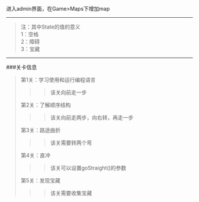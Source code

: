 进入admin界面，在Game>Maps下增加map  
***
>注：其中State的值的意义  
>1：空格  
>2：障碍  
>3：宝藏
***
###关卡信息 
>第1关：学习使用和运行编程语言
>>>该关向前走一步  
>
>第2关：了解顺序结构
>>>该关向前走两步，向右转，再走一步  
>
>第3关：路途曲折
>>>该关需要转两个弯
>
>第4关：直冲
>>>该关可以设置goStraight()的参数
>
>第5关：发现宝藏
>>>该关需要收集宝藏